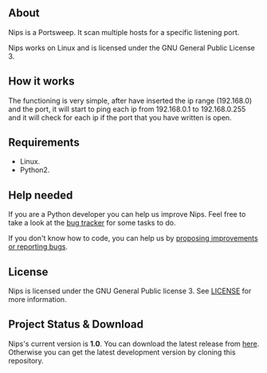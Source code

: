 ## About
Nips is a Portsweep. It scan multiple hosts for a specific listening port.

Nips works on Linux and is licensed under the GNU General Public License 3.

## How it works
The functioning is very simple, after have inserted the ip range (192.168.0) and the port, it will start to ping each ip from 192.168.0.1 to 192.168.0.255 and it will check for each ip if the port that you have written is open.

## Requirements
* Linux.
* Python2.

## Help needed
If you are a Python developer you can help us improve Nips. Feel free to take a look at the <a href="https://github.com/Fabrimat/Nips/issues">bug tracker</a> for some tasks to do.

If you don't know how to code, you can help us by <a href="https://github.com/Fabrimat/Nips/issues">proposing improvements or reporting bugs</a>.

## License
Nips is licensed under the GNU General Public license 3. See [LICENSE](LICENSE) for more information.

## Project Status & Download
Nips's current version is **1.0**. You can download the latest release from <a href="https://github.com/Fabrimat/Nips/releases/tag/1.0">here</a>. Otherwise you can get the latest development version by cloning this repository.
